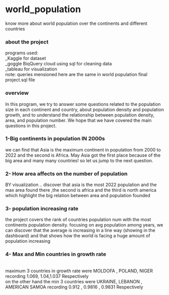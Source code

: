 # world_population
 know more about world population over the continents and different countries
 ### about the project
 programs used:
 <br>
 _Kaggle for dataset
 <br>
 _goggle BiqQuery cloud using sql for cleaning data
 <br>
 _tableau for visualization 
 <br>
 note: queries mensioned here are the same in world population final project.sql file 
 <br> 
 ### overview 
 In this program, we try to answer some questions related to the population size in each continent and country, about population density and population growth, and to understand the relationship between population density, area, and population number. We hope that we have covered the main questions in this project.
 ### 1-Big continents in population IN 2000s
 we can find that Asia is the maximum continent in population from 2000 to 2022 and the second is Africa. May Asia got the first place because of the big area and many many countries! so let us jump to the next question.
 <br>
  
 ### 2- How area affects on the number of population 
 BY visualization .. discover that asia is the most 2022 population and the max area found there ,the second is africa and the third is north america which highlight the big relation between area and population founded  

 ### 3- population increasing rate 

 the project covers the rank of countries population num with the most continents population density. focusing on avg population among years, we can discover that the average is increasing in a line way (showing in the dashboard) and that shows how the world is facing a huge amount of population increasing
 <br>
 ### 4- Max and Min countries in growth rate
 <br>
 maximum 3 countries in growth rate were MOLDOFA , POLAND, NIGER recording 1.069, 1.04,1.037 Respectively
 <br>
 on the other hand the min 3 countries were UKRAINE, LEBANON , AMERICAN SAMOA recording 0.912 , 0.9816 , 0.9831 Respectively
 <br>
 
 
 
 
 
